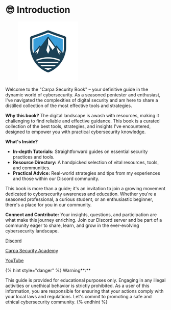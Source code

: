 # 😎 Introduction

<figure><img src=".gitbook/assets/main-logo.png" alt="" width="188"><figcaption></figcaption></figure>

Welcome to the "Carpa Security Book" – your definitive guide in the dynamic world of cybersecurity. As a seasoned pentester and enthusiast, I've navigated the complexities of digital security and am here to share a distilled collection of the most effective tools and strategies.

**Why this book?** The digital landscape is awash with resources, making it challenging to find reliable and effective guidance. This book is a curated collection of the best tools, strategies, and insights I've encountered, designed to empower you with practical cybersecurity knowledge.

**What's Inside?**

* **In-depth Tutorials:** Straightforward guides on essential security practices and tools.
* **Resource Directory:** A handpicked selection of vital resources, tools, and communities.
* **Practical Advice:** Real-world strategies and tips from my experiences and those within our Discord community.

This book is more than a guide; it's an invitation to join a growing movement dedicated to cybersecurity awareness and education. Whether you're a seasoned professional, a curious student, or an enthusiastic beginner, there's a place for you in our community.

**Connect and Contribute:** Your insights, questions, and participation are what make this journey enriching. Join our Discord server and be part of a community eager to share, learn, and grow in the ever-evolving cybersecurity landscape.

[Discord](https://discord.gg/sjQqek6TWp)

[Carpa Security Academy ](https://carpa-sec.com)

[YouTube](https://www.youtube.com/@RichardArdelean)

{% hint style="danger" %}
Warning**:**

This guide is provided for educational purposes only. Engaging in any illegal activities or unethical behavior is strictly prohibited. As a user of this information, you are responsible for ensuring that your actions comply with your local laws and regulations. Let's commit to promoting a safe and ethical cybersecurity community.
{% endhint %}
